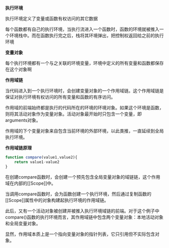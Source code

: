 **执行环境**

执行环境定义了变量或函数有权访问的其它数据

每个函数都有自己的执行环境，当执行流进入一个函数时，函数的环境就被推入一个环境栈中。而在函数执行完之后，栈将其环境弹出，把控制权返回给之前的执行环境

**变量对象**

每个执行环境都有一个与之关联的环境变量，环境中定义的所有变量和函数都保存在这个对象啊

**作用域链**

当代码进入到一个执行环境时，会创建变量对象的一个作用域链。这个作用域链是保证对执行环境有权访问的所有变量和函数的有序访问。

作用域的前端始终都是执行的代码所在的环境的环境对象。如果这个环境是函数，则将其活动对象作为变量对象。活动对象最开始时只包含一个变量，即arguments对象。

作用域的下个变量对象来自包含当前环境的外部环境，以此类推，一直延续到全局执行环境。

**作用域链原理**

```javascript
function compare(value1,value2){
    return value1-value2
}
```

在创建compare函数时，会创建一个预先包含全局变量对象的域链链，这个作用域在内部的[[Scope]]中。

当调用compare函数时，会为函数创建一个执行环境，然后通过复制函数的[[Scope]]属性中的对象构建起执行环境的作用域链。

此后，又有一个活动对象被创建并被推入执行环境域链的前端。对于这个例子中compare()函数的执行环境而言，其作用域链中包含两个变量对象：本地活动对象和全局变量对象。

显然，作用域本质上是一个指向变量对象的指针列表，它只引用但不实际包含对象。